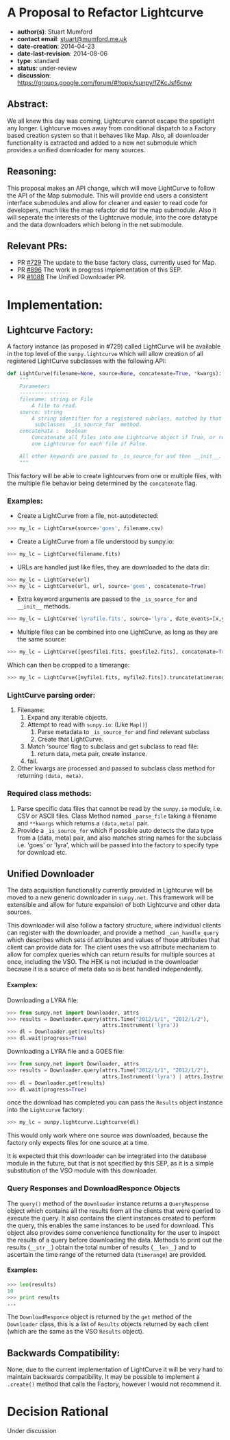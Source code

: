 # A Proposal to Refactor Lightcurve
* **author(s)**: Stuart Mumford
* **contact email**: stuart@mumford.me.uk
* **date-creation**: 2014-04-23
* **date-last-revision**: 2014-08-06
* **type**: standard
* **status**: under-review
* **discussion**: https://groups.google.com/forum/#!topic/sunpy/fZKcJsf6cnw

## Abstract:
We all knew this day was coming, Lightcurve cannot escape the spotlight any
longer.
Lightcurve moves away from conditional dispatch to a Factory based creation
system so that it behaves like Map.
Also, all downloader functionality is extracted and added to a new net
submodule which provides a unified downloader for many sources.

## Reasoning:
This proposal makes an API change, which will move LightCurve to follow the API
of the Map submodule. This will provide end users a consistent interface
submodules and allow for cleaner and easier to read code for developers, much
like the map refactor did for the map submodule.
Also it will seperate the interests of the Lightcruve module, into the core
datatype and the data downloaders which belong in the net submodule.

## Relevant PRs:
* PR [#729](https://github.com/sunpy/sunpy/pull/729) The update to the base
factory class, currently used for Map.
* PR [#896](https://github.com/sunpy/sunpy/pull/896) The work in progress
implementation of this SEP.
* PR [#1088](https://github.com/sunpy/sunpy/pull/1088) The Unified Downloader PR.

# Implementation:

## Lightcurve Factory:
A factory instance (as proposed in #729) called LightCurve will be available in
the top level of the `sunpy.lightcurve` which will allow creation of all
registered LightCurve subclasses with the following API:

```Python
def LightCurve(filename=None, source=None, concatenate=True, *kwargs):
    """
    Parameters
    ----------------
    filename: string or File
        A file to read.
    source: string
        A string identifier for a registered subclass, matched by that
         subclasses `_is_source_for` method.
    concatenate :  boolean
        Concatenate all files into one Lightcurve object if True, or return
        one Lightcurve for each file if False.

    All other keywords are passed to _is_source_for and then __init__.
    """
```

This factory will be able to create lightcurves from one or multiple files,
with the multiple file behavior being determined by the `concatenate` flag.


### Examples:
* Create a LightCurve from a file, not-autodetected:
```Python
>>> my_lc = LightCurve(source='goes', filename.csv)
```

* Create a LightCurve from a file understood by sunpy.io:
```Python
>>> my_lc = LightCurve(filename.fits)
```

* URLs are handled just like files, they are downloaded to the data dir:
```Python
>>> my_lc = LightCurve(url)
>>> my_lc = LightCurve(url, url, source='goes', concatenate=True)
```

* Extra keyword arguments are passed to the `_is_source_for` and `__init__`
methods.
```Python
>>> my_lc = LightCurve('lyrafile.fits', source='lyra', date_events=[x,y,z])
```

* Multiple files can be combined into one LightCurve, as long as they are the
same source:
```Python
>>> my_lc = LightCurve([goesfile1.fits, goesfile2.fits], concatenate=True)
```

Which can then be cropped to a timerange:
```Python
>>> my_lc = LightCurve([myfile1.fits, myfile2.fits]).truncate(atimerange)
```

### LightCurve parsing order:

1. Filename:
    1. Expand any iterable objects.
    1. Attempt to read with `sunpy.io`: (Like `Map()`)
        1. Parse metadata to `_is_source_for` and find relevant subclass
        1. Create that LightCurve.
    1. Match ‘source’ flag to subclass and get subclass to read file:
        1. return data, meta pair, create instance.
    1. fail.
1. Other kwargs are processed and passed to subclass class method for returning
 `(data, meta)`.

### Required class methods:

1. Parse specific data files that cannot be read by the `sunpy.io` module,
i.e. CSV or ASCII files. Class Method named `_parse_file` taking a filename and
`**kwargs` which returns a `(data,meta)` pair.
1. Provide a `_is_source_for` which if possible auto detects the data type from
a (data, meta) pair, and also matches string names for the subclass
i.e. 'goes' or 'lyra', which will be passed into the factory to specify type
for download etc.

## Unified Downloader

The data acquisition functionality currently provided in Lightcurve will be
moved to a new generic downloader in `sunpy.net`. This framework will be
extensible and allow for future expansion of both Lightcurve and other data
sources.

This downloader will also follow a factory structure, where individual clients
can register with the downloader, and provide a method `_can_handle_query`
which describes which sets of attributes and values of those attributes that
client can provide data for.
The client uses the vso attribute mechanism to allow for complex queries which
can return results for multiple sources at once, including the VSO. The HEK is
not included in the downloader because it is a source of meta data so is best
handled independently.

#### Examples:

Downloading a LYRA file:

```python
>>> from sunpy.net import Downloader, attrs
>>> results = Downloader.query(attrs.Time("2012/1/1", "2012/1/2"),
                               attrs.Instrument('lyra'))
>>> dl = Downloader.get(results)
>>> dl.wait(progress=True)
```

Downloading a LYRA file and a GOES file:

```python
>>> from sunpy.net import Downloader, attrs
>>> results = Downloader.query(attrs.Time("2012/1/1", "2012/1/2"),
                               attrs.Instrument('lyra') | attrs.Instrument('GOES'))
>>> dl = Downloader.get(results)
>>> dl.wait(progress=True)
```

once the download has completed you can pass the `Results` object instance into
the `Lightcurve` factory:

```python
>>> my_lc = sunpy.lightcurve.Lightcurve(dl)
```

This would only work where one source was downloaded, because the factory only
expects files for one source at a time.

It is expected that this downloader can be integrated into the database module
in the future, but that is not specified by this SEP, as it is a simple
substitution of the VSO module with this downloader.

### Query Responses and DownloadResponce Objects

The `query()` method of the `Downloader` instance returns a `QueryResponse`
object which contains all the results from all the clients that were queried to
execute the query. It also contains the client instances created to perform
the query, this enables the same instances to be used for download.
This object also provides some convenience functionality for the user to inspect
the results of a query before downloading the data. Methods to print out the
results (`__str__`) obtain the total number of results (`__len__`) and to
ascertain the time range of the returned data (`timerange`) are provided.

#### Examples:

```python
>>> len(results)
10
>>> print results
...
```

The `DownloadResponce` object is returned by the `get` method of the
`Downloader` class, this is a list of `Results` objects returned by each
client (which are the same as the VSO `Results` object).


## Backwards Compatibility:
None, due to the current implementation of LightCurve it will be very hard to
maintain backwards compatibility.
It may be possible to implement a `.create()` method that calls the Factory,
however I would not recommend it.

# Decision Rational
Under discussion
